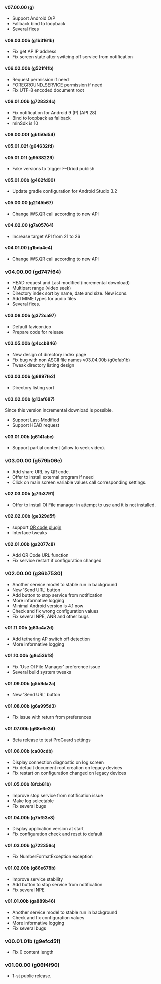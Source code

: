 #### v07.00.00 (g)
* Support Android O/P
* Fallback bind to loopback
* Several fixes

#### v06.03.00b (g1b3161b)
* Fix get AP IP address
* Fix screen state after switcing off service from notification

#### v06.02.00b (g521f4fb)
* Request permission if need
* FOREGROUND_SERVICE permission if need
* Fix UTF-8 encoded document root

#### v06.01.00b (g728324c)
* Fix notification for Android 9 (P) (API 28)
* Bind to loopback as fallback
* minSdk is 10

#### v06.00.00f (gbf50d54)
#### v05.01.02f (g64632fd)
#### v05.01.01f (g9538229)
* Fake versions to trigger F-Driod publish

#### v05.01.00b (g462fd90)
* Update gradle configuration for Android Studio 3.2

#### v05.00.00 (g2145b67)
* Change lWS.QR call according to new API

#### v04.02.00 (g7a05764)
* Increase target API from 21 to 26

#### v04.01.00 (g1bda4e4)
* Change lWS.QR call according to new API

### v04.00.00 (gd747f64)
* HEAD request and Last modified (incremental download)
* Multipart range (video seek)
* Directory index sort by name, date and size. New icons.
* Add MIME types for audio files
* Several fixes.

#### v03.06.00b (g372ca97)
* Default favicon.ico
* Prepare code for release

#### v03.05.00b (g4ccb846)
* New design of directory index page
* Fix bug with non ASCII file names v03.04.00b (g0efab1b)
* Tweak directory listing design

#### v03.03.00b (g6897fe2)
* Directory listing sort

#### v03.02.00b (g13af687)
Since this version incremental download is possible.
* Support Last-Modified
* Support HEAD request

#### v03.01.00b (g6141abe)
* Support partial content (allow to seek video).

### v03.00.00 (g579b06e)
* Add share URL by QR code.
* Offer to install external program if need
* Click on main screen variable values call corresponding settings.

#### v02.03.00b (g7fb3791)
* Offer to install OI File manager in attempt to use and it is not installed.

#### v02.02.00b (ge329d5f)
* support [QR code plugin](http://play.google.com/store/apps/details?id=net.basov.lws.qr.gpm")
* Interface tweaks

#### v02.01.00b (ga2077c8)
* Add QR Code URL function
* Fix service restart if configuration changed

### v02.00.00 (g36b7530)
* Another service model to stable run in background
* New 'Send URL' button
* Add button to stop service from notification
* More informative logging
* Minimal Android version is 4.1 now
* Check and fix wrong configuration values
* Fix several NPE, ANR and other bugs

#### v01.11.00b (g63a4a2d)
* Add tethering AP switch off detection
* More informative logging

#### v01.10.00b (g8c53bf8) 
* Fix 'Use OI File Manager' preference issue
* Several build system tweaks

#### v01.09.00b (g5b9da2a)
* New 'Send URL' button

#### v01.08.00b (g6a995d3)
* Fix issue with return from preferences

#### v01.07.00b (g68e6e24)
* Beta release to test ProGuard settings

#### v01.06.00b (ca00cdb)
* Display connection diagnostic on log screen
* Fix default document root creation on legacy devices
* Fix restart on configuration changed on legacy devices

#### v01.05.00b (8fcb81b)
* Improve  stop service from notification issue
* Make log selectable
* Fix several bugs

#### v01.04.00b (g7bf53e8)
* Display application version at start
* Fix configuration check and reset to default

#### v01.03.00b (g722356c)
* Fix NumberFormatException exception

#### v01.02.00b (g86e678b)
* Improve service stability
* Add button to stop service from notification
* Fix several NPE

#### v01.01.00b (ga889b46)
* Another service model to stable run in background
* Check and fix configuration values
* More informative logging
* Fix several bugs

### v00.01.01b (g9efcd5f)
* Fix 0 content length

### v01.00.00 (g06f4f90)
* 1-st public release.
